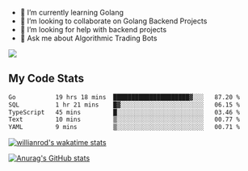 
- 🌱 I’m currently learning Golang
- 👯 I’m looking to collaborate on Golang Backend Projects
- 🤔 I’m looking for help with backend projects
- 💬 Ask me about Algorithmic Trading Bots

![](https://github-profile-trophy.vercel.app/?username=kevinbarrero)

## My Code Stats

<!--START_SECTION:waka-->

```txt
Go           19 hrs 18 mins  █████████████████████▓░░░   87.20 %
SQL          1 hr 21 mins    █▓░░░░░░░░░░░░░░░░░░░░░░░   06.15 %
TypeScript   45 mins         █░░░░░░░░░░░░░░░░░░░░░░░░   03.46 %
Text         10 mins         ▒░░░░░░░░░░░░░░░░░░░░░░░░   00.77 %
YAML         9 mins          ▒░░░░░░░░░░░░░░░░░░░░░░░░   00.71 %
```

<!--END_SECTION:waka-->

[![willianrod's wakatime stats](https://github-readme-stats.vercel.app/api/wakatime?username=holdandup&layout=compact&theme=react&custom_title=Wakatime%20All%20Time%20Stats&langs_count=8)](https://github.com/anuraghazra/github-readme-stats)

[![Anurag's GitHub stats](https://github-readme-stats.vercel.app/api?username=Kevinbarrero)](https://github.com/anuraghazra/github-readme-stats)




